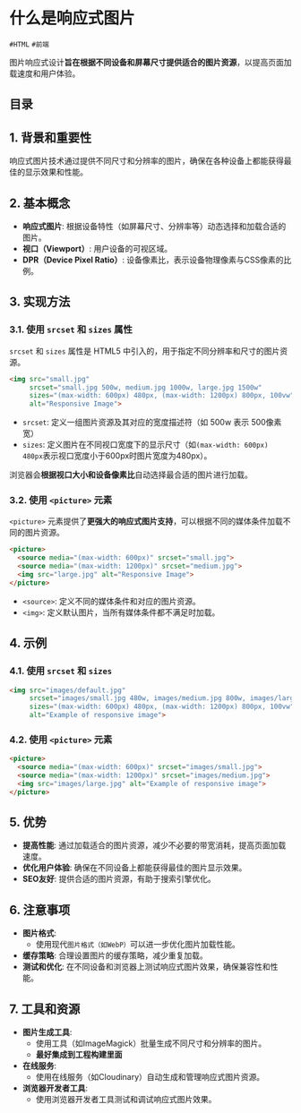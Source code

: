 
# 什么是响应式图片


`#HTML` `#前端`

图片响应式设计**旨在根据不同设备和屏幕尺寸提供适合的图片资源**，以提高页面加载速度和用户体验。


## 目录
<!-- toc -->
 ## 1. 背景和重要性 

响应式图片技术通过提供不同尺寸和分辨率的图片，确保在各种设备上都能获得最佳的显示效果和性能。

## 2. 基本概念

- **响应式图片**: 根据设备特性（如屏幕尺寸、分辨率等）动态选择和加载合适的图片。
- **视口（Viewport）**: 用户设备的可视区域。
- **DPR（Device Pixel Ratio）**: 设备像素比，表示设备物理像素与CSS像素的比例。

## 3. 实现方法

### 3.1. 使用 `srcset` 和 `sizes` 属性

`srcset` 和 `sizes` 属性是 HTML5 中引入的，用于指定不同分辨率和尺寸的图片资源。

```html
<img src="small.jpg" 
     srcset="small.jpg 500w, medium.jpg 1000w, large.jpg 1500w" 
     sizes="(max-width: 600px) 480px, (max-width: 1200px) 800px, 100vw" 
     alt="Responsive Image">
```

- `srcset`: 定义一组图片资源及其对应的宽度描述符（如 500w 表示 500像素宽）
- `sizes`: 定义图片在不同视口宽度下的显示尺寸（如`(max-width: 600px) 480px`表示视口宽度小于600px时图片宽度为480px）。

浏览器会**根据视口大小和设备像素比**自动选择最合适的图片进行加载。

### 3.2. 使用 `<picture>` 元素

`<picture>` 元素提供了**更强大的响应式图片支持**，可以根据不同的媒体条件加载不同的图片资源。

```html
<picture>
  <source media="(max-width: 600px)" srcset="small.jpg">
  <source media="(max-width: 1200px)" srcset="medium.jpg">
  <img src="large.jpg" alt="Responsive Image">
</picture>

```

- `<source>`: 定义不同的媒体条件和对应的图片资源。
- `<img>`: 定义默认图片，当所有媒体条件都不满足时加载。

## 4. 示例

### 4.1. 使用 `srcset` 和 `sizes`

```html
<img src="images/default.jpg"
     srcset="images/small.jpg 480w, images/medium.jpg 800w, images/large.jpg 1200w"
     sizes="(max-width: 600px) 480px, (max-width: 1200px) 800px, 100vw"
     alt="Example of responsive image">
```

### 4.2. 使用 `<picture>` 元素

```html
<picture>
  <source media="(max-width: 600px)" srcset="images/small.jpg">
  <source media="(max-width: 1200px)" srcset="images/medium.jpg">
  <img src="images/large.jpg" alt="Example of responsive image">
</picture>

```

## 5. 优势

- **提高性能**: 通过加载适合的图片资源，减少不必要的带宽消耗，提高页面加载速度。
- **优化用户体验**: 确保在不同设备上都能获得最佳的图片显示效果。
- **SEO友好**: 提供合适的图片资源，有助于搜索引擎优化。

## 6. 注意事项

- **图片格式**: 
	- 使用现代`图片格式（如WebP）`可以进一步优化图片加载性能。
- **缓存策略**: 合理设置图片的缓存策略，减少重复加载。
- **测试和优化**: 在不同设备和浏览器上测试响应式图片效果，确保兼容性和性能。

## 7. 工具和资源

- **图片生成工具**: 
	- 使用工具（如ImageMagick）批量生成不同尺寸和分辨率的图片。
	- **最好集成到工程构建里面**
- **在线服务**: 
	- 使用在线服务（如Cloudinary）自动生成和管理响应式图片资源。
- **浏览器开发者工具**: 
	- 使用浏览器开发者工具测试和调试响应式图片效果。

